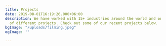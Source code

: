 ```yaml
---
title: Projects
date: 2019-08-01T16:19:26.000+06:00
description: We have worked with 15+ industries around the world and on a variety
  of different projects. Check out some of our recent projects below.
bgImage: "/uploads/filming.jpeg"
ogImage: ''

---
```

